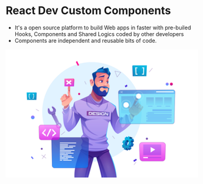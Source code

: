 <style>
  {`
    .subheading {
      --mediumdark: '#999999';
      font-weight: 900;
      font-size: 13px;
      color: #999;
      letter-spacing: 6px;
      line-height: 24px;
      text-transform: uppercase;
      margin-bottom: 12px;
      margin-top: 40px;
    }

    .link-list {
      display: grid;
      grid-template-columns: 1fr;
      grid-template-rows: 1fr 1fr;
      row-gap: 10px;
    }

    @media (min-width: 620px) {
      .link-list {
        row-gap: 20px;
        column-gap: 20px;
        grid-template-columns: 1fr 1fr;
      }
    }

    @media all and (-ms-high-contrast:none) {
    .link-list {
        display: -ms-grid;
        -ms-grid-columns: 1fr 1fr;
        -ms-grid-rows: 1fr 1fr;
      }
    }

    .link-item {
      display: block;
      padding: 20px 30px 20px 15px;
      border: 1px solid #00000010;
      border-radius: 5px;
      transition: background 150ms ease-out, border 150ms ease-out, transform 150ms ease-out;
      color: #333333;
      display: flex;
      align-items: flex-start;
    }

    .link-item:hover {
      border-color: #1EA7FD50;
      transform: translate3d(0, -3px, 0);
      box-shadow: rgba(0, 0, 0, 0.08) 0 3px 10px 0;
    }

    .link-item:active {
      border-color: #1EA7FD;
      transform: translate3d(0, 0, 0);
    }

    .link-item strong {
      font-weight: 700;
      display: block;
      margin-bottom: 2px;
    }

    .link-item img {
      height: 40px;
      width: 40px;
      margin-right: 15px;
      flex: none;
    }

    .link-item span {
      font-size: 14px;
      line-height: 20px;
    }

    .tip {
      display: inline-block;
      border-radius: 1em;
      font-size: 11px;
      line-height: 12px;
      font-weight: 700;
      background: #E7FDD8;
      color: #66BF3C;
      padding: 4px 12px;
      margin-right: 10px;
      vertical-align: top;
    }

    .tip-wrapper {
      font-size: 13px;
      line-height: 20px;
      margin-top: 40px;
      margin-bottom: 40px;
    }

    .tip-wrapper code {
      font-size: 12px;
      display: inline-block;
    }
  `}
</style>

# React Dev Custom Components

- It's a open source platform to build Web apps in faster with pre-builed Hooks, Components and Shared Logics coded by other developers
- Components are independent and reusable bits of code.

<img src="./stories/assets/arangemen.jpg" alt="Arrangement" />

